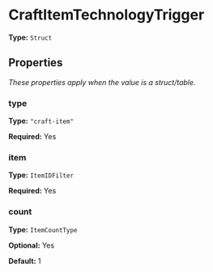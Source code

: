 # CraftItemTechnologyTrigger

**Type:** `Struct`

## Properties

*These properties apply when the value is a struct/table.*

### type

**Type:** `"craft-item"`

**Required:** Yes

### item

**Type:** `ItemIDFilter`

**Required:** Yes

### count

**Type:** `ItemCountType`

**Optional:** Yes

**Default:** 1

